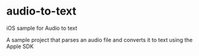 # audio-to-text
iOS sample for Audio to text

A sample project that parses an audio file and converts it to text using the Apple SDK
